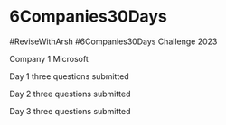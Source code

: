 # 6Companies30Days

#ReviseWithArsh #6Companies30Days Challenge 2023

Company 1 Microsoft 

Day 1 three questions submitted

Day 2 three questions submitted

Day 3 three questions submitted
